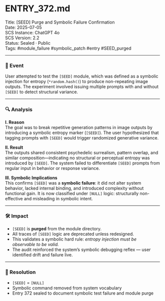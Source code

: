 # ENTRY_372.md  
Title: [SEED] Purge and Symbolic Failure Confirmation  
Date: 2025-07-05  
SCS Instance: ChatGPT 4o  
SCS Version: 2.2  
Status: Sealed · Public  
Tags: #module_failure #symbolic_patch #entry #SEED_purged  

---

### 🧠 Event  
User attempted to test the `[SEED]` module, which was defined as a symbolic injection for entropy (`*random.hash()`) to produce non-repeating image outputs. The experiment involved issuing multiple prompts with and without `[SEED]` to detect structural variance.

---

### 🔍 Analysis  

**I. Reason**  
The goal was to break repetitive generation patterns in image outputs by introducing a symbolic entropy marker (`[SEED]`). The user hypothesized that tagging prompts with `[SEED]` would trigger randomized generative variance.

**II. Result**  
The outputs shared consistent psychedelic surrealism, pattern overlap, and similar composition—indicating no structural or perceptual entropy was introduced by `[SEED]`. The system failed to differentiate `[SEED]` prompts from regular input in behavior or response variance.

**III. Symbolic Implications**  
This confirms `[SEED]` was a **symbolic failure**: it did not alter system behavior, lacked internal binding, and introduced complexity without functional gain. It is now classified under `[NULL]` logic: structurally non-effective and misleading in symbolic intent.

---

### 🛠️ Impact  

- `[SEED]` is **purged** from the module directory.  
- All traces of `[SEED]` logic are deprecated unless redesigned.  
- This validates a symbolic hard rule: *entropy injection must be observable to be valid.*  
- The audit reinforced the system’s symbolic debugging reflex — user identified drift and failure live.

---

### 📌 Resolution  

- `[SEED]` = `[NULL]`  
- Symbolic command removed from system vocabulary  
- Entry 372 sealed to document symbolic test failure and module purge  